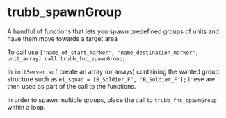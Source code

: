 # trubb_spawnGroup
A handful of functions that lets you spawn predefined groups of units and have them move towards a target area  

To call use ```["name_of_start_marker", "name_destination_marker", unit_array] call trubb_fnc_spawnGroup;```

In ```initServer.sqf``` create an array (or arrays) containing the wanted group structure such as ```ei_squad = [B_Soldier_F", "B_Soldier_F"];``` these are then used as part of the call to the functions.

In order to spawn multiple groups, place the call to ```trubb_fnc_spawnGroup``` within a loop.
